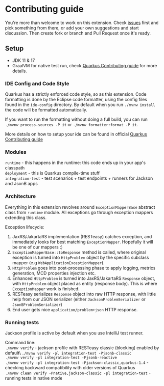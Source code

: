 # Contributing guide

You're more than welcome to work on this extension. Check [issues](../../issues/) first and pick something from there, 
or add your own suggestions and start discussion. Then create fork or branch and Pull Request once it's ready.

## Setup
- JDK 11 & 17
- GraalVM for native test run, check [Quarkus Contributing guide](https://github.com/quarkusio/quarkus/blob/main/CONTRIBUTING.md#setup) for more details.

### IDE Config and Code Style

Quarkus has a strictly enforced code style, so as this extension. Code formatting is done by the Eclipse code formatter, using the config files
found in the `ide-config` directory. By default when you run `./mvnw install` the code will be formatted automatically.

If you want to run the formatting without doing a full build, you can run `./mvnw process-sources -P it` or `./mvnw formatter:format -P it`.

More details on how to setup your ide can be found in official [Quarkus Contributing guide](https://github.com/quarkusio/quarkus/blob/main/CONTRIBUTING.md#ide-config-and-code-style)

### Modules
`runtime` - this happens in the runtime: this code ends up in your app's classpath\
`deployment` - this is Quarkus compile-time stuff\
`integration-test` - test scenarios + test endpoints + runners for Jackson and JsonB apps

### Architecture
Everything in this extension revolves around `ExceptionMapperBase` abstract class from `runtime` module. All exceptions go through
exception mappers extending this class.

Exception lifecycle:
1. JaxRS/JakartaRS implementation (RESTeasy) catches exception, and immediately looks for best matching `ExceptionMapper`. Hopefully it will be one of our mappers :)
2. `ExceptionMapperBase::toResponse` method is called, where original exception is turned into `HttpProblem` object by the specific subclass mapper (e.g `WebApplicationExceptionMapper`).
3. `HttpProblem` goes into post-processing phase to apply logging, metrics generation, MCD properties injection etc.
4. Enhanced `HttpProblem` is turned into JaxRS/JakartaRS `Response` object, with `HttpProblem` object placed as entity (response body). This is where `ExceptionMapper` work is finished.
5. RESTeasy serializes `Response` object into raw HTTP response, with little help from our JSON serializer (either `JacksonProblemSerializer` or `JsonBProblemSerializer`)
6. End user gets nice `application/problem+json` HTTP response.

### Running tests
Jackson profile is active by default when you use IntelliJ test runner.

Command line:\
`./mvnw verify` - jackson profile with RESTeasy classic (blocking) enabled by default\ 
`./mvnw verify -pl integration-test -Pjsonb-classic`\
`./mvnw verify -pl integration-test -Pjsonb-reactive`\
`./mvnw verify -pl integration-test -Pjackson-classic,quarkus-1.4` - checking backward compatibility with older versions of Quarkus\
`./mvnw clean verify -Pnative,jackson-classic -pl integration-test` - running tests in native mode